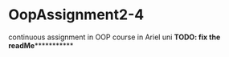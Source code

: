 # OopAssignment2-4
continuous assignment in OOP course in Ariel uni
**********TODO: fix the readMe*********************
